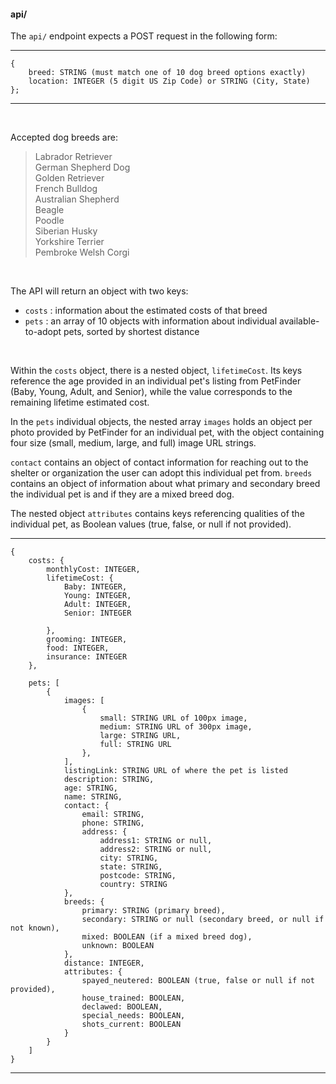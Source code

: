 #### api/

The `api/` endpoint expects a POST request in the following form:

---
```
{
    breed: STRING (must match one of 10 dog breed options exactly)
    location: INTEGER (5 digit US Zip Code) or STRING (City, State)
};
```
---

<br>

Accepted dog breeds are:

> Labrador Retriever  
> German Shepherd Dog  
> Golden Retriever  
> French Bulldog  
> Australian Shepherd  
> Beagle  
> Poodle  
> Siberian Husky  
> Yorkshire Terrier  
> Pembroke Welsh Corgi  

<br>

The API will return an object with two keys: 

- `costs` : information about the estimated costs of that breed   
- `pets` : an array of 10 objects with information about individual available-to-adopt pets, sorted by shortest distance  

<br>

Within the `costs` object, there is a nested object, `lifetimeCost`. Its keys reference the age provided in an individual pet's listing from PetFinder (Baby, Young, Adult, and Senior), while the value corresponds to the remaining lifetime estimated cost.

In the `pets` individual objects, the nested array `images` holds an object per photo provided by PetFinder for an individual pet, with the object containing four size (small, medium, large, and full) image URL strings. 

`contact` contains an object of contact information for reaching out to the shelter or organization the user can adopt this individual pet from. `breeds` contains an object of information about what primary and secondary breed the individual pet is and if they are a mixed breed dog.

The nested object `attributes` contains keys referencing qualities of the individual pet, as Boolean values (true, false, or null if not provided).

---
```
{
    costs: {
        monthlyCost: INTEGER,
        lifetimeCost: {
            Baby: INTEGER,
            Young: INTEGER,
            Adult: INTEGER,
            Senior: INTEGER

        },
        grooming: INTEGER,
        food: INTEGER,
        insurance: INTEGER
    },

    pets: [
        {
            images: [
                {
                    small: STRING URL of 100px image,
                    medium: STRING URL of 300px image,
                    large: STRING URL,
                    full: STRING URL
                },
            ],
            listingLink: STRING URL of where the pet is listed
            description: STRING,
            age: STRING,
            name: STRING,
            contact: {
                email: STRING,
                phone: STRING,
                address: {
                    address1: STRING or null,
                    address2: STRING or null,
                    city: STRING,
                    state: STRING,
                    postcode: STRING,
                    country: STRING
            },
            breeds: {
                primary: STRING (primary breed),
                secondary: STRING or null (secondary breed, or null if not known),
                mixed: BOOLEAN (if a mixed breed dog),
                unknown: BOOLEAN
            },
            distance: INTEGER,
            attributes: {
                spayed_neutered: BOOLEAN (true, false or null if not provided),
                house_trained: BOOLEAN,
                declawed: BOOLEAN,
                special_needs: BOOLEAN,
                shots_current: BOOLEAN
            }
        }
    ]
}
```
---

<br>
